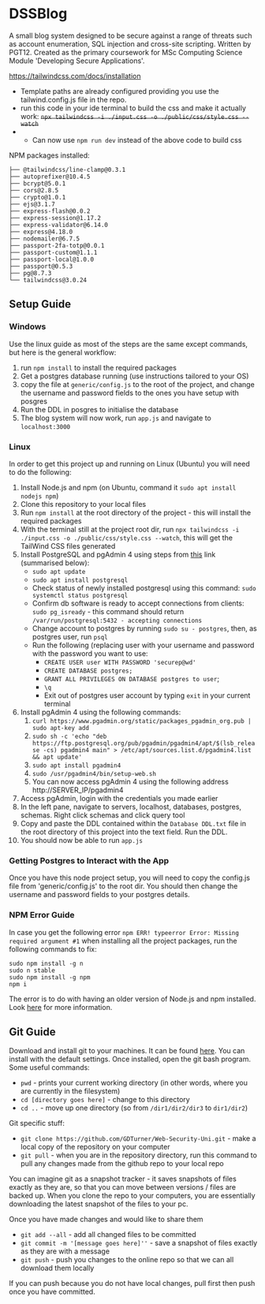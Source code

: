 # DSSBlog
A small blog system designed to be secure against a range of threats such as account enumeration, SQL injection and cross-site scripting.
Written by PGT12. Created as the primary coursework for MSc Computing Science Module 'Developing Secure Applications'.

https://tailwindcss.com/docs/installation
- Template paths are already configured providing you use the tailwind.config.js file in the repo.
- run this code in your ide terminal to build the css and make it actually work: ~~`npx tailwindcss -i ./input.css -o ./public/css/style.css --watch`~~
- - Can now use `npm run dev` instead of the above code to build css


NPM packages installed:
```
├── @tailwindcss/line-clamp@0.3.1
├── autoprefixer@10.4.5
├── bcrypt@5.0.1
├── cors@2.8.5
├── crypto@1.0.1
├── ejs@3.1.7
├── express-flash@0.0.2
├── express-session@1.17.2
├── express-validator@6.14.0
├── express@4.18.0
├── nodemailer@6.7.5
├── passport-2fa-totp@0.0.1
├── passport-custom@1.1.1
├── passport-local@1.0.0
├── passport@0.5.3
├── pg@8.7.3
└── tailwindcss@3.0.24

```


## Setup Guide
### Windows 
Use the linux guide as most of the steps are the same except commands, but here is the general workflow:
1. run `npm install` to install the required packages
2. Get a postgres database running (use instructions tailored to your OS)
3. copy the file at `generic/config.js` to the root of the project, and change the username and password fields to the ones you have setup with posgres
4. Run the DDL in posgres to initialise the database
5. The blog system will now work, run `app.js` and navigate to `localhost:3000` 


### Linux
In order to get this project up and running on Linux (Ubuntu) you will need to do the following:
1. Install Node.js and npm (on Ubuntu, command it `sudo apt install nodejs npm`)
2. Clone this repository to your local files
3. Run `npm install` at the root directory of the project - this will install the required packages
4. With the terminal still at the project root dir, run `npx tailwindcss -i ./input.css -o ./public/css/style.css --watch`, this will get the TailWind CSS files generated
5. Install PostgreSQL and pgAdmin 4 using steps from [this]("https://www.tecmint.com/install-postgresql-and-pgadmin-in-ubuntu/", "How to Install PostgreSQL and pgAdmin4 in Ubuntu 20.04") link (summarised below):
   - `sudo apt update`
   - `sudo apt install postgresql`
   - Check status of newly installed postgresql using this command: `sudo systemctl status postgresql`
   - Confirm db software is ready to accept connections from clients: `sudo pg_isready` - this command should return `/var/run/postgresql:5432 - accepting connections`
   - Change account to postgres by running `sudo su - postgres`, then, as postgres user, run `psql`
   - Run the following (replacing user with your username and password with the password you want to use: 
     - `CREATE USER user WITH PASSWORD 'securep@wd'`
     - `CREATE DATABASE postgres;`
     - `GRANT ALL PRIVILEGES ON DATABASE postgres to user`; 
     - `\q`
     - Exit out of postgres user account by typing `exit` in your current terminal
6. Install pgAdmin 4 using the following commands:
   1. `curl https://www.pgadmin.org/static/packages_pgadmin_org.pub | sudo apt-key add`
   2. `sudo sh -c 'echo "deb https://ftp.postgresql.org/pub/pgadmin/pgadmin4/apt/$(lsb_release -cs) pgadmin4 main" > /etc/apt/sources.list.d/pgadmin4.list && apt update'`
   3. `sudo apt install pgadmin4`
   4. `sudo /usr/pgadmin4/bin/setup-web.sh`
   5. You can now access pgAdmin 4 using the following address http://SERVER_IP/pgadmin4
7. Access pgAdmin, login with the credentials you made earlier
8. In the left pane, navigate to servers, localhost, databases, postgres, schemas.  Right click schemas and click query tool
9. Copy and paste the DDL contained within the `Database DDL.txt` file in the root directory of this project into the text field. Run the DDL.
10. You should now be able to run `app.js`

### Getting Postgres to Interact with the App
Once you have this node project setup, you will need to copy the config.js file from 'generic/config.js' to the root dir. 
You should then change the username and password fields to your postgres details.

### NPM Error Guide 
In case you get the following error `npm ERR! typeerror Error: Missing required argument #1` when installing all the project packages, run the following commands to fix:
```
sudo npm install -g n
sudo n stable
sudo npm install -g npm
npm i
```

The error is to do with having an older version of Node.js and npm installed.
Look [here](https://github.com/npm/cli/issues/681#issuecomment-793916156) for more information. 

## Git Guide

Download and install git to your machines. It can be found [here](https://git-scm.com/downloads). You can install with the default settings.
Once installed, open the git bash program. Some useful commands:
- `pwd` - prints your current working directory (in other words, where you are currently in the filesystem)
- `cd [directory goes here]` - change to this directory 
- `cd ..` - move up one directory (so from `/dir1/dir2/dir3` to `dir1/dir2`)

Git specific stuff:
- `git clone https://github.com/GDTurner/Web-Security-Uni.git` - make a local copy of the repository on your computer
- `git pull` - when you are in the repository directory, run this command to pull any changes made from the github repo to your local repo

You can imagine git as a snapshot tracker - it saves snapshots of files exactly as they are, so that you can move between versions / files are backed up. 
When you clone the repo to your computers, you are essentially downloading the latest snapshot of the files to your pc.

Once you have made changes and would like to share them 
- `git add --all` - add all changed files to be committed
- `git commit -m '[message goes here]''` - save a snapshot of files exactly as they are with a message
- `git push` - push you changes to the online repo so that we can all download them locally

If you can push because you do not have local changes, pull first then push once you have committed. 


